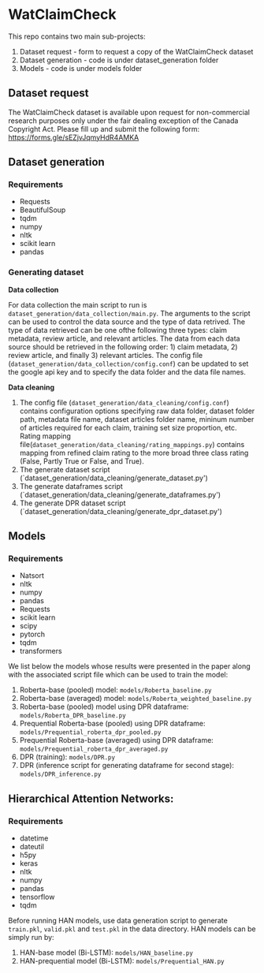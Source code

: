 # WatClaimCheck

This repo contains two main sub-projects:

1. Dataset request - form to request a copy of the WatClaimCheck dataset
2. Dataset generation - code is under dataset_generation folder
3. Models - code is under models folder

## Dataset request

The WatClaimCheck dataset is available upon request for non-commercial research purposes only under the fair dealing
exception of the Canada Copyright Act.  Please fill up and submit the following form: https://forms.gle/sEZjvJqmyHdR4AMKA

## Dataset generation

### Requirements
- Requests
- BeautifulSoup
- tqdm 
- numpy
- nltk
- scikit learn
- pandas

### Generating dataset

**Data collection** 

For data collection the main script to run is `dataset_generation/data_collection/main.py`. The arguments to the script can be used to control the data source and the type of data retrived. The type of data retrieved can be one ofthe following three types: claim metadata, review article, and relevant articles. The data from each data source should be retrieved in the following order: 1) claim metadata, 2) review article, and finally 3) relevant articles. The config file (`dataset_generation/data_collection/config.conf`) can be updated to set the google api key and to specify the data folder and the data file names.

**Data cleaning** 
1. The config file (`dataset_generation/data_cleaning/config.conf`) contains configuration options specifying raw data folder, dataset folder path, metadata file name, dataset articles folder name, mininum number of articles required for each claim, training set size proportion, etc. Rating mapping file(`dataset_generation/data_cleaning/rating_mappings.py`) contains mapping from refined claim rating to the more broad three class rating (False, Partly True or False, and True).
2. The generate dataset script (`dataset_generation/data_cleaning/generate_dataset.py')
3. The generate dataframes script (`dataset_generation/data_cleaning/generate_dataframes.py')
4. The generate DPR dataset script (`dataset_generation/data_cleaning/generate_dpr_dataset.py')

## Models

### Requirements
- Natsort
- nltk
- numpy
- pandas
- Requests
- scikit learn
- scipy
- pytorch
- tqdm
- transformers

We list below the models whose results were presented in the paper along with the associated script file which can be used to train the model:

1. Roberta-base (pooled) model: `models/Roberta_baseline.py`
2. Roberta-base (averaged) model: `models/Roberta_weighted_baseline.py`
3. Roberta-base (pooled) model using DPR dataframe: `models/Roberta_DPR_baseline.py`
4. Prequential Roberta-base (pooled) using DPR dataframe: `models/Prequential_roberta_dpr_pooled.py`
5. Prequential Roberta-base (averaged) using DPR dataframe: `models/Prequential_roberta_dpr_averaged.py`
6. DPR (training): `models/DPR.py`
7. DPR (inference script for generating dataframe for second stage): `models/DPR_inference.py`



## Hierarchical Attention Networks:
### Requirements
- datetime
- dateutil
- h5py
- keras
- nltk
- numpy
- pandas
- tensorflow
- tqdm

Before running HAN models, use data generation script to generate `train.pkl`, `valid.pkl` and `test.pkl` in the data directory. HAN models can be simply run by:

1. HAN-base model (Bi-LSTM): `models/HAN_baseline.py`
2. HAN-prequential model (Bi-LSTM): `models/Prequential_HAN.py`
